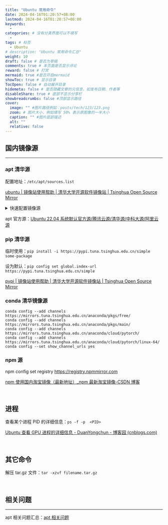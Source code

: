 ```yaml
---
title: "Ubuntu 常用命令"
date: 2024-04-16T01:20:57+08:00
lastmod: 2024-04-16T01:20:57+08:00
keywords:
  -
categories: # 没有分类界面可以不填写
  -
tags: # 标签
  - Ubuntu
# description: "Ubuntu 常用命令汇总"
weight: 10
draft: false # 是否为草稿
comments: true # 本页面是否显示评论
reward: false # 打赏
mermaid: true #是否开启mermaid
showToc: true # 显示目录
TocOpen: false # 自动展开目录
hidemeta: false # 是否隐藏文章的元信息，如发布日期、作者等
disableShare: true # 底部不显示分享栏
showbreadcrumbs: false #顶部显示路径
cover:
  image: "" #图片路径例如：posts/tech/123/123.png
  zoom: # 图片大小，例如填写 50% 表示原图像的一半大小
  caption: "" #图片底部描述
  alt: ""
  relative: false
---
```


## 国内镜像源

---

### apt 清华源

配置地址：`/etc/apt/sources.list`

[ubuntu | 镜像站使用帮助 | 清华大学开源软件镜像站 | Tsinghua Open Source Mirror](https://mirrors.tuna.tsinghua.edu.cn/help/ubuntu/)

<details>
<summary>快速配置镜像源</summary>

1. Ubuntu 20.04 LTS

```shell
echo "deb https://mirrors.tuna.tsinghua.edu.cn/ubuntu/ focal main restricted universe multiverse
deb https://mirrors.tuna.tsinghua.edu.cn/ubuntu/ focal-updates main restricted universe multiverse
deb https://mirrors.tuna.tsinghua.edu.cn/ubuntu/ focal-backports main restricted universe multiverse
deb http://security.ubuntu.com/ubuntu/ focal-security main restricted universe multiverse" > /etc/apt/sources.list
```

2. Ubuntu 22.04 LTS

```shell
echo "deb https://mirrors.tuna.tsinghua.edu.cn/ubuntu/ jammy main restricted universe multiverse
deb https://mirrors.tuna.tsinghua.edu.cn/ubuntu/ jammy-updates main restricted universe multiverse
deb https://mirrors.tuna.tsinghua.edu.cn/ubuntu/ jammy-backports main restricted universe multivers
deb http://security.ubuntu.com/ubuntu/ jammy-security main restricted universe multiverse" > /etc/apt/sources.list
```

清除所有软件源

```shell
rm -rf /etc/apt/sources.list.d/*
```

</details>

apt 官方源：[Ubuntu 22.04 系统默认官方源/腾讯云源/清华源/中科大源/阿里云源](https://wph.im/213.html)

### pip 清华源

临时使用：`pip install -i https://pypi.tuna.tsinghua.edu.cn/simple some-package`

设为默认：`pip config set global.index-url https://pypi.tuna.tsinghua.edu.cn/simple`

[pypi | 镜像站使用帮助 | 清华大学开源软件镜像站 | Tsinghua Open Source Mirror](https://mirrors.tuna.tsinghua.edu.cn/help/pypi/)

### conda 清华镜像源

```shell
conda config --add channels https://mirrors.tuna.tsinghua.edu.cn/anaconda/pkgs/free/
conda config --add channels https://mirrors.tuna.tsinghua.edu.cn/anaconda/pkgs/main/
conda config --add channels https://mirrors.tuna.tsinghua.edu.cn/anaconda/cloud/pytorch/
conda config --add channels https://mirrors.tuna.tsinghua.edu.cn/anaconda/cloud/pytorch/linux-64/
conda config --set show_channel_urls yes
```

### npm 源

npm config set registry https://registry.npmmirror.com

[npm 使用国内淘宝镜像（最新地址）\_npm 最新淘宝镜像-CSDN 博客](https://blog.csdn.net/chaoPerson/article/details/136121885)

<br>

## 进程

查看某个进程 PID 的详细信息：`ps -f -p  <PID>`

[Ubuntu 查看 GPU 进程的详细信息 - DuanYongchun - 博客园 (cnblogs.com)](https://www.cnblogs.com/dyc99/p/14597853.html)

<br>

## 其它命令

解压 tar.gz 文件：`tar -xzvf filename.tar.gz`

<br>

## 相关问题

---

apt 相关问题汇总：[apt 相关问题](/posts/ubuntu/problem/apt_problem)
